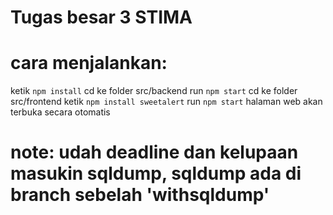 # Tugas besar 3 STIMA


# cara menjalankan:
ketik `npm install`
cd ke folder src/backend
run `npm start`
cd ke folder src/frontend
ketik `npm install sweetalert`
run `npm start`
halaman web akan terbuka secara otomatis



# note: udah deadline dan kelupaan masukin sqldump, sqldump ada di branch sebelah 'withsqldump'
